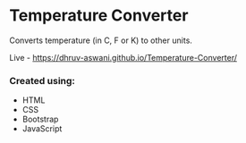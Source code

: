 # Temperature Converter
Converts temperature (in C, F or K) to other units.

Live - https://dhruv-aswani.github.io/Temperature-Converter/

### Created using: ###
- HTML
- CSS
- Bootstrap
- JavaScript
